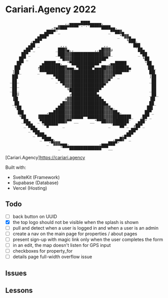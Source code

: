 # Cariari.Agency 2022

```ansi
                          ,,▄▄▄▄▄████▄▄▄▄▄,
                    ,╓▄▓███▀▀▀▀▀`'`'`▀▀▀▀▀████▄▄,
                 ▄███▀"_                     _▀▀██▓▄
              ▄███▀                              _"▀▓▓▄
           ,▄██▀                                     ╙███,
          ▄██`_         ,,,                ,,          `███
        ▄██▀_         _███▓▄,,         ,,▄█▓▓▓µ          `██▄
       ██▀_           _███▓▓▓██████████████▓▓▓_           _▀██
      ██▀_             _▀█▓▓▓███████████████▀               ╙██
    _██▀        ▄█████▄▄, _"▀████████████▀__ ,▄▄█████        "██
    ██▌       ╒███████████▓▄▄▄,▀██████▀▄▄▄██▓▓▓███████▄       ▐██_
   ]██_       _▀▀▀████████▓▓▓██████████████▓▓▓▓████▀▀▀'        ██▌
   ██▌              _▀████▓▓▓██████████████▓▓▓▓▀`_             ]██
  _██_                _▀██▓▓▓██████████████▓▓▀                 _██
  _██_                   ▀▓▓▓██████████████▀                    ██
  _██_                     ╙█████████████▀                     _██
   ██U                      ╓███████████▄                      _██_
   ▐█▌                    a▓▓█████████████▄                    ▐█▌
   _██                  ▄█▓▓▓███████████████▄                 _██_
    ╙██               ▄███▓▓▓██████████████▓▓▓▄,              ██▌
     ▐██          ,▄▄█████▓▓▓██████████████▓▓▓▓██▄,          ██▀_
      ╙██     ▐███████████▓▓▓█████▀▀███████▓▓▓▓████████_   ,██▀_
       _██▄   _▀██████████▓▀▀`__     __"▀▀██▓▓▓███████'   ▄██"
        _▀██▄   "▀█▀▀▀▀` _                   _`▀▀▀██▀_  ╓██▀_
          _▀██▄                                       ▄██▀
            _▀███▄                                 ,▄██▀
               _▀███▄,                         ,▄▄█▓▀ _
                  _"▀▓▓▓▄▄▄,             ,▄▄▄███▀"
                       _"▀▀▀██████████████▀▀▀__
```

[Cariari.Agency]<https://cariari.agency>

Built with:

- SvelteKit (Framework)
- Supabase (Database)
- Vercel (Hosting)

## Todo

- [ ] back button on UUID
- [x] the top logo should not be visible when the splash is shown
- [ ] pull and detect when a user is logged in and when a user is an admin
- [ ] create a nav on the main page for properties / about pages
- [ ] present sign-up with magic link only when the user completes the form
- [ ] in an edit, the map doesn't listen for GPS input
- [ ] checkboxes for property_for
- [ ] details page full-width overflow issue

## Issues

## Lessons
